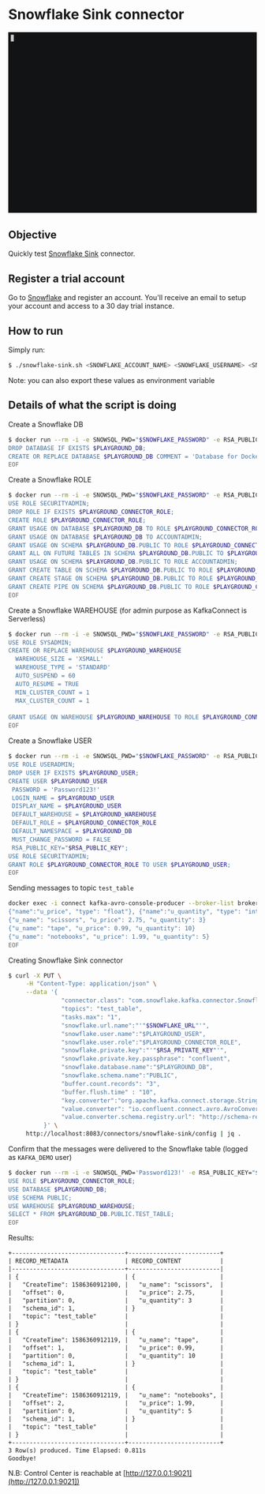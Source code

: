 # Snowflake Sink connector

![asciinema](https://github.com/vdesabou/gifs/blob/master/connect/connect-snowflake-sink/asciinema.gif?raw=true)

## Objective

Quickly test [Snowflake Sink](https://docs.snowflake.com/en/user-guide/kafka-connector.html) connector.



## Register a trial account

Go to [Snowflake](https://www.snowflake.com) and register an account. You'll receive an email to setup your account and access to a 30 day trial instance.

## How to run

Simply run:

```bash
$ ./snowflake-sink.sh <SNOWFLAKE_ACCOUNT_NAME> <SNOWFLAKE_USERNAME> <SNOWFLAKE_PASSWORD>
```

Note: you can also export these values as environment variable

## Details of what the script is doing

Create a Snowflake DB

```bash
$ docker run --rm -i -e SNOWSQL_PWD="$SNOWFLAKE_PASSWORD" -e RSA_PUBLIC_KEY="$RSA_PUBLIC_KEY" snowsql:latest --username $SNOWFLAKE_USERNAME -a $SNOWFLAKE_ACCOUNT_NAME << EOF
DROP DATABASE IF EXISTS $PLAYGROUND_DB;
CREATE OR REPLACE DATABASE $PLAYGROUND_DB COMMENT = 'Database for Docker Playground';
EOF
```

Create a Snowflake ROLE

```bash
$ docker run --rm -i -e SNOWSQL_PWD="$SNOWFLAKE_PASSWORD" -e RSA_PUBLIC_KEY="$RSA_PUBLIC_KEY" snowsql:latest --username $SNOWFLAKE_USERNAME -a $SNOWFLAKE_ACCOUNT_NAME << EOF
USE ROLE SECURITYADMIN;
DROP ROLE IF EXISTS $PLAYGROUND_CONNECTOR_ROLE;
CREATE ROLE $PLAYGROUND_CONNECTOR_ROLE;
GRANT USAGE ON DATABASE $PLAYGROUND_DB TO ROLE $PLAYGROUND_CONNECTOR_ROLE;
GRANT USAGE ON DATABASE $PLAYGROUND_DB TO ACCOUNTADMIN;
GRANT USAGE ON SCHEMA $PLAYGROUND_DB.PUBLIC TO ROLE $PLAYGROUND_CONNECTOR_ROLE;
GRANT ALL ON FUTURE TABLES IN SCHEMA $PLAYGROUND_DB.PUBLIC TO $PLAYGROUND_CONNECTOR_ROLE;
GRANT USAGE ON SCHEMA $PLAYGROUND_DB.PUBLIC TO ROLE ACCOUNTADMIN;
GRANT CREATE TABLE ON SCHEMA $PLAYGROUND_DB.PUBLIC TO ROLE $PLAYGROUND_CONNECTOR_ROLE;
GRANT CREATE STAGE ON SCHEMA $PLAYGROUND_DB.PUBLIC TO ROLE $PLAYGROUND_CONNECTOR_ROLE;
GRANT CREATE PIPE ON SCHEMA $PLAYGROUND_DB.PUBLIC TO ROLE $PLAYGROUND_CONNECTOR_ROLE;
EOF
```

Create a Snowflake WAREHOUSE (for admin purpose as KafkaConnect is Serverless)

```bash
$ docker run --rm -i -e SNOWSQL_PWD="$SNOWFLAKE_PASSWORD" -e RSA_PUBLIC_KEY="$RSA_PUBLIC_KEY" snowsql:latest --username $SNOWFLAKE_USERNAME -a $SNOWFLAKE_ACCOUNT_NAME << EOF
USE ROLE SYSADMIN;
CREATE OR REPLACE WAREHOUSE $PLAYGROUND_WAREHOUSE
  WAREHOUSE_SIZE = 'XSMALL'
  WAREHOUSE_TYPE = 'STANDARD'
  AUTO_SUSPEND = 60
  AUTO_RESUME = TRUE
  MIN_CLUSTER_COUNT = 1
  MAX_CLUSTER_COUNT = 1

GRANT USAGE ON WAREHOUSE $PLAYGROUND_WAREHOUSE TO ROLE $PLAYGROUND_CONNECTOR_ROLE;
EOF
```

Create a Snowflake USER

```bash
$ docker run --rm -i -e SNOWSQL_PWD="$SNOWFLAKE_PASSWORD" -e RSA_PUBLIC_KEY="$RSA_PUBLIC_KEY" snowsql:latest --username $SNOWFLAKE_USERNAME -a $SNOWFLAKE_ACCOUNT_NAME << EOF
USE ROLE USERADMIN;
DROP USER IF EXISTS $PLAYGROUND_USER;
CREATE USER $PLAYGROUND_USER
 PASSWORD = 'Password123!'
 LOGIN_NAME = $PLAYGROUND_USER
 DISPLAY_NAME = $PLAYGROUND_USER
 DEFAULT_WAREHOUSE = $PLAYGROUND_WAREHOUSE
 DEFAULT_ROLE = $PLAYGROUND_CONNECTOR_ROLE
 DEFAULT_NAMESPACE = $PLAYGROUND_DB
 MUST_CHANGE_PASSWORD = FALSE
 RSA_PUBLIC_KEY="$RSA_PUBLIC_KEY";
USE ROLE SECURITYADMIN;
GRANT ROLE $PLAYGROUND_CONNECTOR_ROLE TO USER $PLAYGROUND_USER;
EOF
```

Sending messages to topic `test_table`

```bash
docker exec -i connect kafka-avro-console-producer --broker-list broker:9092 --property schema.registry.url=http://schema-registry:8081 --topic test_table --property value.schema='{"type":"record","name":"myrecord","fields":[{"name":"u_name","type":"string"},
{"name":"u_price", "type": "float"}, {"name":"u_quantity", "type": "int"}]}' << EOF
{"u_name": "scissors", "u_price": 2.75, "u_quantity": 3}
{"u_name": "tape", "u_price": 0.99, "u_quantity": 10}
{"u_name": "notebooks", "u_price": 1.99, "u_quantity": 5}
EOF
```

Creating Snowflake Sink connector

```bash
$ curl -X PUT \
     -H "Content-Type: application/json" \
     --data '{
               "connector.class": "com.snowflake.kafka.connector.SnowflakeSinkConnector",
               "topics": "test_table",
               "tasks.max": "1",
               "snowflake.url.name":"'"$SNOWFLAKE_URL"'",
               "snowflake.user.name":"$PLAYGROUND_USER",
               "snowflake.user.role":"$PLAYGROUND_CONNECTOR_ROLE",
               "snowflake.private.key":"'"$RSA_PRIVATE_KEY"'",
               "snowflake.private.key.passphrase": "confluent",
               "snowflake.database.name":"$PLAYGROUND_DB",
               "snowflake.schema.name":"PUBLIC",
               "buffer.count.records": "3",
               "buffer.flush.time" : "10",
               "key.converter":"org.apache.kafka.connect.storage.StringConverter",
               "value.converter": "io.confluent.connect.avro.AvroConverter",
               "value.converter.schema.registry.url": "http://schema-registry:8081"
          }' \
     http://localhost:8083/connectors/snowflake-sink/config | jq .
```

Confirm that the messages were delivered to the Snowflake table (logged as `KAFKA_DEMO` user)

```bash
$ docker run --rm -i -e SNOWSQL_PWD='Password123!' -e RSA_PUBLIC_KEY="$RSA_PUBLIC_KEY" kurron/snowsql --username $PLAYGROUND_USER -a $SNOWFLAKE_ACCOUNT_NAME << EOF
USE ROLE $PLAYGROUND_CONNECTOR_ROLE;
USE DATABASE $PLAYGROUND_DB;
USE SCHEMA PUBLIC;
USE WAREHOUSE $PLAYGROUND_WAREHOUSE;
SELECT * FROM $PLAYGROUND_DB.PUBLIC.TEST_TABLE;
EOF
```

Results:

```
+--------------------------------+--------------------------+
| RECORD_METADATA                | RECORD_CONTENT           |
|--------------------------------+--------------------------|
| {                              | {                        |
|   "CreateTime": 1586360912100, |   "u_name": "scissors",  |
|   "offset": 0,                 |   "u_price": 2.75,       |
|   "partition": 0,              |   "u_quantity": 3        |
|   "schema_id": 1,              | }                        |
|   "topic": "test_table"        |                          |
| }                              |                          |
| {                              | {                        |
|   "CreateTime": 1586360912119, |   "u_name": "tape",      |
|   "offset": 1,                 |   "u_price": 0.99,       |
|   "partition": 0,              |   "u_quantity": 10       |
|   "schema_id": 1,              | }                        |
|   "topic": "test_table"        |                          |
| }                              |                          |
| {                              | {                        |
|   "CreateTime": 1586360912119, |   "u_name": "notebooks", |
|   "offset": 2,                 |   "u_price": 1.99,       |
|   "partition": 0,              |   "u_quantity": 5        |
|   "schema_id": 1,              | }                        |
|   "topic": "test_table"        |                          |
| }                              |                          |
+--------------------------------+--------------------------+
3 Row(s) produced. Time Elapsed: 0.811s
Goodbye!
```

N.B: Control Center is reachable at [http://127.0.0.1:9021](http://127.0.0.1:9021])
